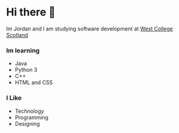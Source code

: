 # Hi there 👋
Im Jordan and I am studying software development at [West College Scotland](https://www.westcollegescotland.ac.uk)
### Im learning 
- Java
- Python 3
- C++
- HTML and CSS
### I Like
- Technology
- Programming
- Designing
